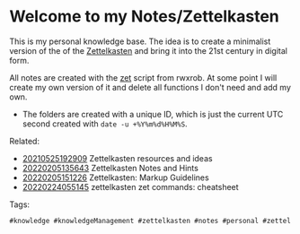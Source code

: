 # Welcome to my Notes/Zettelkasten

This is my personal knowledge base. The idea is to create a minimalist version
of the of the [Zettelkasten] and bring it into the 21st century in digital form.

All notes are created with the [zet] script from rwxrob. At some point I will
create my own version of it and delete all functions I don't need and add my own.

* The folders are created with a unique ID, which is just the current UTC second 
created with `date -u +%Y%m%d%H%M%S`.

[zet]: <https://github.com/rwxrob/cmd-zet>
[Zettelkasten]: <https://luhmann.surge.sh/>

Related:

* [20210525192909](/20210525192909/) Zettelkasten resources and ideas
* [20220205135643](/20220205135643/) Zettelkasten Notes and Hints
* [20220205151226](/20220205151226/) Zettelkasten: Markup Guidelines
* [20220224055145](/20220224055145/) zettelkasten zet commands: cheatsheet

Tags:

    #knowledge #knowledgeManagement #zettelkasten #notes #personal #zettel
